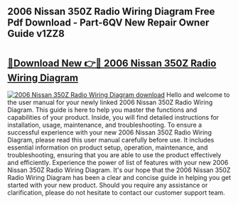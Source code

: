 ## 2006 Nissan 350Z Radio Wiring Diagram Free Pdf Download - Part-6QV New Repair Owner Guide v1ZZ8

# <h2><a href="http://dfn004.blite.top/?on=2006+Nissan+350Z+Radio+Wiring+Diagram">🔗Download New 👉🔴 2006 Nissan 350Z Radio Wiring Diagram</a></h2>

[![2006 Nissan 350Z Radio Wiring Diagram download](https://i.imgur.com/lujVjoI.png)](http://dfn004.blite.top/?on=2006+Nissan+350Z+Radio+Wiring+Diagram)
Hello and welcome to the user manual for your newly linked 2006 Nissan 350Z Radio Wiring Diagram. This guide is here to help you master the functions and capabilities of your product. Inside, you will find detailed instructions for installation, usage, maintenance, and troubleshooting. To ensure a successful experience with your new 2006 Nissan 350Z Radio Wiring Diagram, please read this user manual carefully before use. It includes essential information on product setup, operation, maintenance, and troubleshooting, ensuring that you are able to use the product effectively and efficiently. Experience the power of list of features with your new 2006 Nissan 350Z Radio Wiring Diagram. It's our hope that the 2006 Nissan 350Z Radio Wiring Diagram has been a clear and concise guide in helping you get started with your new product. Should you require any assistance or clarification, please do not hesitate to contact our customer support team.
